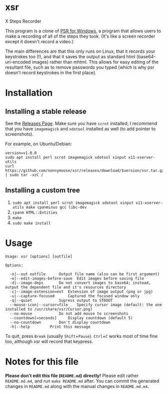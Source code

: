 # xsr
X Steps Recorder

This program is a clone of [PSR for Windows](https://blogs.msdn.microsoft.com/patricka/2010/01/04/using-the-secret-windows-7-problem-steps-recorder-to-create-step-by-step-screenshot-documents/), a program that allows users to make a recording of all of the steps they took. (It's like a screen recorder except it doesn't record a video.)

The main differences are that this only runs on Linux, that it records your keystrokes too (!), and that it saves the output as standard html (base64-uri-encoded images) rather than mhtml. This allows for easy editing of the resultant file, such as to remove passwords you typed (which is why psr doesn't record keystrokes in the first place).

# Installation

## Installing a stable release

See the [Releases Page](https://github.com/nonnymoose/xsr/releases).
Make sure you have `scrot` installed; I recommend that you have `imagemagick` and `xdotool` installed as well (to add pointer to screenshots).

For example, on Ubuntu/Debian:
```
version=v1.0.0
sudo apt install perl scrot imagemagick xdotool xinput x11-xserver-utils
curl https://github.com/nonnymoose/xsr/releases/download/$version/xsr.tar.gz | sudo tar -xzC /
```

## Installing a custom tree

1. `sudo apt install perl scrot imagemagick xdotool xinput x11-xserver-utils make cpanminus gcc libc-dev`
2. `cpanm HTML::Entities`
3. `make`
4. `sudo make install`

# Usage

```
Usage: xsr [options] [outfile]

Options:

  -o|--out outfile		Output file name (also can be first argument)
  -e|--edit-images-before-save	Edit images before saving file
  -d|--image-deps		Do not convert images to base64; instead, output the dependent file and it's resources directory
  -c|--image-extension=ext	Extension of image output (png or jpg)
  -u|--capture-focused		Captured the focused window only
  -q|--quiet			Supress output to STDOUT
  --mouse-icon|--cursor=file	Specify cursor image (default: the one installed to /usr/share/xsr/Cursor.png)
  --no-mouse			Do not add mouse to screenshots
  --countdown[=seconds]		Display countdown (default 5)
  --no-countdown		Don't display countdown
  -h|--help			Print this message
```
To quit, press `Break` (usually `Shift`+`Pause`). `Ctrl`+`C` works most of time fine too, although xsr will record that keypress.

# Notes for this file
__Please don't edit this file (`README.md`) directly!__
Please edit rather `README.md.m4`, and run `make README.md` after.
You can commit the generated changes in `README.md` along with the manual changes in `README.md.m4`.
